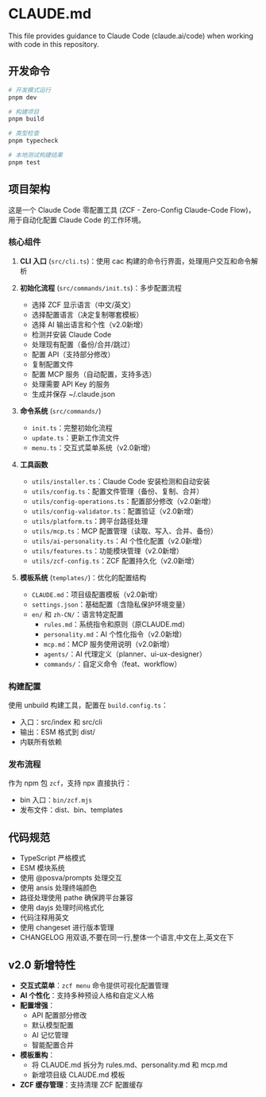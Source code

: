 # CLAUDE.md

This file provides guidance to Claude Code (claude.ai/code) when working with code in this repository.

## 开发命令

```bash
# 开发模式运行
pnpm dev

# 构建项目
pnpm build

# 类型检查
pnpm typecheck

# 本地测试构建结果
pnpm test
```

## 项目架构

这是一个 Claude Code 零配置工具 (ZCF - Zero-Config Claude-Code Flow)，用于自动化配置 Claude Code 的工作环境。

### 核心组件

1. **CLI 入口** (`src/cli.ts`)：使用 cac 构建的命令行界面，处理用户交互和命令解析

2. **初始化流程** (`src/commands/init.ts`)：多步配置流程

   - 选择 ZCF 显示语言（中文/英文）
   - 选择配置语言（决定复制哪套模板）
   - 选择 AI 输出语言和个性（v2.0新增）
   - 检测并安装 Claude Code
   - 处理现有配置（备份/合并/跳过）
   - 配置 API（支持部分修改）
   - 复制配置文件
   - 配置 MCP 服务（自动配置，支持多选）
   - 处理需要 API Key 的服务
   - 生成并保存 ~/.claude.json

3. **命令系统** (`src/commands/`)

   - `init.ts`：完整初始化流程
   - `update.ts`：更新工作流文件
   - `menu.ts`：交互式菜单系统（v2.0新增）

4. **工具函数**

   - `utils/installer.ts`：Claude Code 安装检测和自动安装
   - `utils/config.ts`：配置文件管理（备份、复制、合并）
   - `utils/config-operations.ts`：配置部分修改（v2.0新增）
   - `utils/config-validator.ts`：配置验证（v2.0新增）
   - `utils/platform.ts`：跨平台路径处理
   - `utils/mcp.ts`：MCP 配置管理（读取、写入、合并、备份）
   - `utils/ai-personality.ts`：AI 个性化配置（v2.0新增）
   - `utils/features.ts`：功能模块管理（v2.0新增）
   - `utils/zcf-config.ts`：ZCF 配置持久化（v2.0新增）

5. **模板系统** (`templates/`)：优化的配置结构
   - `CLAUDE.md`：项目级配置模板（v2.0新增）
   - `settings.json`：基础配置（含隐私保护环境变量）
   - `en/` 和 `zh-CN/`：语言特定配置
     - `rules.md`：系统指令和原则（原CLAUDE.md）
     - `personality.md`：AI 个性化指令（v2.0新增）
     - `mcp.md`：MCP 服务使用说明（v2.0新增）
     - `agents/`：AI 代理定义（planner、ui-ux-designer）
     - `commands/`：自定义命令（feat、workflow）

### 构建配置

使用 unbuild 构建工具，配置在 `build.config.ts`：

- 入口：src/index 和 src/cli
- 输出：ESM 格式到 dist/
- 内联所有依赖

### 发布流程

作为 npm 包 `zcf`，支持 npx 直接执行：

- bin 入口：`bin/zcf.mjs`
- 发布文件：dist、bin、templates

## 代码规范

- TypeScript 严格模式
- ESM 模块系统
- 使用 @posva/prompts 处理交互
- 使用 ansis 处理终端颜色
- 路径处理使用 pathe 确保跨平台兼容
- 使用 dayjs 处理时间格式化
- 代码注释用英文
- 使用 changeset 进行版本管理
- CHANGELOG 用双语,不要在同一行,整体一个语言,中文在上,英文在下

## v2.0 新增特性

- **交互式菜单**：`zcf menu` 命令提供可视化配置管理
- **AI 个性化**：支持多种预设人格和自定义人格
- **配置增强**：
  - API 配置部分修改
  - 默认模型配置
  - AI 记忆管理
  - 智能配置合并
- **模板重构**：
  - 将 CLAUDE.md 拆分为 rules.md、personality.md 和 mcp.md
  - 新增项目级 CLAUDE.md 模板
- **ZCF 缓存管理**：支持清理 ZCF 配置缓存
